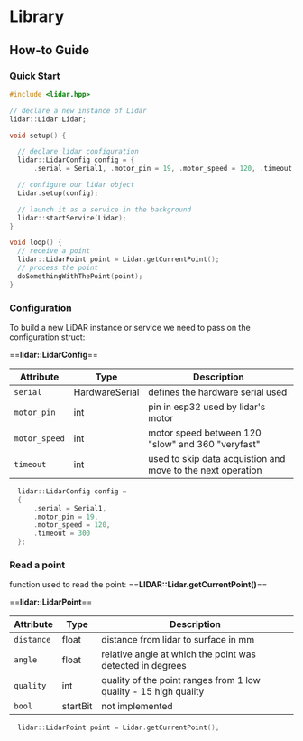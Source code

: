 # Library

## How-to Guide

### Quick Start

```c++ title="main.cpp"
#include <lidar.hpp>

// declare a new instance of Lidar
lidar::Lidar Lidar;

void setup() {

  // declare lidar configuration
  lidar::LidarConfig config = {
      .serial = Serial1, .motor_pin = 19, .motor_speed = 120, .timeout = 300};

  // configure our lidar object
  Lidar.setup(config);

  // launch it as a service in the background
  lidar::startService(Lidar);
}

void loop() {
  // receive a point
  lidar::LidarPoint point = Lidar.getCurrentPoint();
  // process the point
  doSomethingWithThePoint(point);
}
```

### Configuration

To build a new LiDAR instance or service we need to pass on the configuration struct:

==**lidar::LidarConfig**==

| Attribute     | Type           | Description                                                 |
| ------------- | -------------- | ----------------------------------------------------------- |
| `serial`      | HardwareSerial | defines the hardware serial used                            |
| `motor_pin`   | int            | pin in esp32 used by lidar's motor                          |
| `motor_speed` | int            | motor speed between 120 "slow" and 360 "veryfast"           |
| `timeout`     | int            | used to skip data acquistion and move to the next operation |

```c++ title="syntax"
  lidar::LidarConfig config =
  {
      .serial = Serial1,
      .motor_pin = 19,
      .motor_speed = 120,
      .timeout = 300
  };
```

### Read a point

function used to read the point: ==**LIDAR::Lidar.getCurrentPoint()**==

==**lidar::LidarPoint**==

| Attribute  | Type     | Description                                                      |
| ---------- | -------- | ---------------------------------------------------------------- |
| `distance` | float    | distance from lidar to surface in mm                             |
| `angle`    | float    | relative angle at which the point was detected in degrees        |
| `quality`  | int      | quality of the point ranges from 1 low quality - 15 high quality |
| `bool`     | startBit | not implemented                                                  |

```c++ title="syntax"
  lidar::LidarPoint point = Lidar.getCurrentPoint();
```

